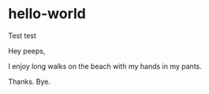 hello-world
===========

Test test

Hey peeps,

I enjoy long walks on the beach with my hands in my pants.

Thanks. Bye.
